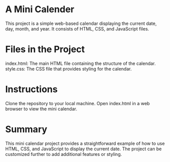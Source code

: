# A Mini Calender
This project is a simple web-based calendar displaying the current date, day, month, and year. It consists of HTML, CSS, and JavaScript files.

# Files in the Project
index.html: The main HTML file containing the structure of the calendar.
style.css: The CSS file that provides styling for the calendar.

# Instructions
Clone the repository to your local machine.
Open index.html in a web browser to view the mini calendar.

# Summary
This mini calendar project provides a straightforward example of how to use HTML, CSS, and JavaScript to display the current date. The project can be customized further to add additional features or styling.
